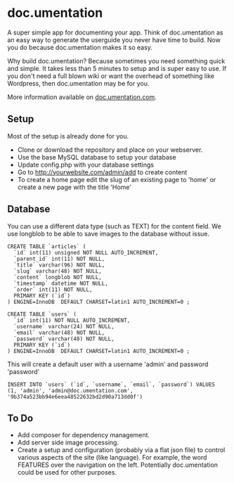 doc.umentation
=============

A super simple app for documenting your app. Think of doc.umentation as an easy way to generate the userguide you never have time to build. Now you do because doc.umentation makes it so easy.

Why build doc.umentation? Because sometimes you need something quick and simple. It takes less than 5 minutes to setup and is super easy to use. If you don't need a full blown wiki or want the overhead of something like Wordpress, then doc.umentation may be for you.

More information available on [doc.umentation.com](http://doc.umentation.com).

## Setup

Most of the setup is already done for you.

* Clone or download the repository and place on your webserver.
* Use the base MySQL database to setup your database
* Update config.php with your database settings
* Go to http://yourwebsite.com/admin/add to create content
* To create a home page edit the slug of an existing page to 'home' or create a new page with the title 'Home'

## Database

You can use a different data type (such as TEXT) for the content field. We use longblob to be able to save images to the database without issue.

	CREATE TABLE `articles` (
	  `id` int(11) unsigned NOT NULL AUTO_INCREMENT,
	  `parent_id` int(11) NOT NULL,
	  `title` varchar(96) NOT NULL,
	  `slug` varchar(48) NOT NULL,
	  `content` longblob NOT NULL,
	  `timestamp` datetime NOT NULL,
	  `order` int(11) NOT NULL,
	  PRIMARY KEY (`id`)
	) ENGINE=InnoDB  DEFAULT CHARSET=latin1 AUTO_INCREMENT=0 ;
	
	CREATE TABLE `users` (
	  `id` int(11) NOT NULL AUTO_INCREMENT,
	  `username` varchar(24) NOT NULL,
	  `email` varchar(48) NOT NULL,
	  `password` varchar(48) NOT NULL,
	  PRIMARY KEY (`id`)
	) ENGINE=InnoDB  DEFAULT CHARSET=latin1 AUTO_INCREMENT=0 ;
	
This will create a default user with a username 'admin' and password 'password'
	
	INSERT INTO `users` (`id`, `username`, `email`, `password`) VALUES
	(1, 'admin', 'admin@doc.umentation.com', '9b374a523bb94e6eea48522632bd2d90a713dd0f')
	
## To Do

* Add composer for dependency management.
* Add server side image processing.
* Create a setup and configuration (probably via a flat json file) to control various aspects of the site (like language). For example, the word FEATURES over the navigation on the left. Potentially doc.umentation could be used for other purposes.
